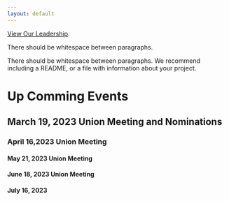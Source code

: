 ```yaml
---
layout: default
---
```



[View Our Leadership](./another-page.html).

There should be whitespace between paragraphs.

There should be whitespace between paragraphs. We recommend including a README, or a file with information about your project.

# Up Comming Events 


## March 19, 2023 Union Meeting and Nominations 



### April 16,2023 Union Meeting 



#### May 21, 2023 Union Meeting 



#### June 18, 2023 Union Meeting



#### July 16, 2023
